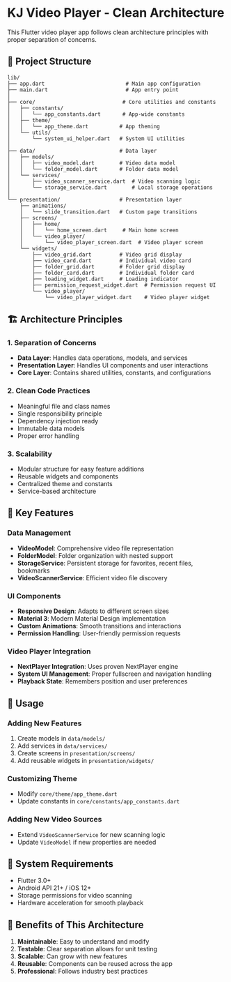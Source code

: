 # KJ Video Player - Clean Architecture

This Flutter video player app follows clean architecture principles with proper separation of concerns.

## 📁 Project Structure

```
lib/
├── app.dart                          # Main app configuration
├── main.dart                         # App entry point
│
├── core/                            # Core utilities and constants
│   ├── constants/
│   │   └── app_constants.dart       # App-wide constants
│   ├── theme/
│   │   └── app_theme.dart          # App theming
│   └── utils/
│       └── system_ui_helper.dart   # System UI utilities
│
├── data/                           # Data layer
│   ├── models/
│   │   ├── video_model.dart        # Video data model
│   │   └── folder_model.dart       # Folder data model
│   └── services/
│       ├── video_scanner_service.dart  # Video scanning logic
│       └── storage_service.dart        # Local storage operations
│
└── presentation/                   # Presentation layer
    ├── animations/
    │   └── slide_transition.dart   # Custom page transitions
    ├── screens/
    │   ├── home/
    │   │   └── home_screen.dart     # Main home screen
    │   └── video_player/
    │       └── video_player_screen.dart  # Video player screen
    └── widgets/
        ├── video_grid.dart         # Video grid display
        ├── video_card.dart         # Individual video card
        ├── folder_grid.dart        # Folder grid display
        ├── folder_card.dart        # Individual folder card
        ├── loading_widget.dart     # Loading indicator
        ├── permission_request_widget.dart  # Permission request UI
        └── video_player/
            └── video_player_widget.dart    # Video player widget
```

## 🏗️ Architecture Principles

### 1. **Separation of Concerns**
- **Data Layer**: Handles data operations, models, and services
- **Presentation Layer**: Handles UI components and user interactions
- **Core Layer**: Contains shared utilities, constants, and configurations

### 2. **Clean Code Practices**
- Meaningful file and class names
- Single responsibility principle
- Dependency injection ready
- Immutable data models
- Proper error handling

### 3. **Scalability**
- Modular structure for easy feature additions
- Reusable widgets and components
- Centralized theme and constants
- Service-based architecture

## 🚀 Key Features

### Data Management
- **VideoModel**: Comprehensive video file representation
- **FolderModel**: Folder organization with nested support
- **StorageService**: Persistent storage for favorites, recent files, bookmarks
- **VideoScannerService**: Efficient video file discovery

### UI Components
- **Responsive Design**: Adapts to different screen sizes
- **Material 3**: Modern Material Design implementation
- **Custom Animations**: Smooth transitions and interactions
- **Permission Handling**: User-friendly permission requests

### Video Player Integration
- **NextPlayer Integration**: Uses proven NextPlayer engine
- **System UI Management**: Proper fullscreen and navigation handling
- **Playback State**: Remembers position and user preferences

## 🔧 Usage

### Adding New Features
1. Create models in `data/models/`
2. Add services in `data/services/`
3. Create screens in `presentation/screens/`
4. Add reusable widgets in `presentation/widgets/`

### Customizing Theme
- Modify `core/theme/app_theme.dart`
- Update constants in `core/constants/app_constants.dart`

### Adding New Video Sources
- Extend `VideoScannerService` for new scanning logic
- Update `VideoModel` if new properties are needed

## 📱 System Requirements
- Flutter 3.0+
- Android API 21+ / iOS 12+
- Storage permissions for video scanning
- Hardware acceleration for smooth playback

## 🎯 Benefits of This Architecture

1. **Maintainable**: Easy to understand and modify
2. **Testable**: Clear separation allows for unit testing
3. **Scalable**: Can grow with new features
4. **Reusable**: Components can be reused across the app
5. **Professional**: Follows industry best practices